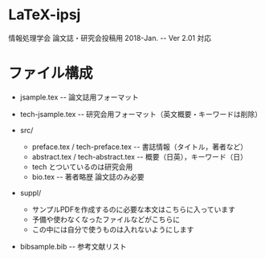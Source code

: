 # LaTeX-ipsj
情報処理学会 論文誌・研究会投稿用
2018-Jan. -- Ver 2.01 対応

# ファイル構成

- jsample.tex      -- 論文誌用フォーマット
- tech-jsample.tex -- 研究会用フォーマット（英文概要・キーワードは削除）

- src/
  - preface.tex / tech-preface.tex  -- 書誌情報（タイトル，著者など）
  - abstract.tex / tech-abstract.tex -- 概要（日英），キーワード（日）
  - tech とついているのは研究会用
  - bio.tex -- 著者略歴 論文誌のみ必要
 
- suppl/
  - サンプルPDFを作成するのに必要な本文はこちらに入っています
  - 予備や使わなくなったファイルなどがこちらに
  - この中には自分で使うものは入れないようにします
 

- bibsample.bib -- 参考文献リスト


